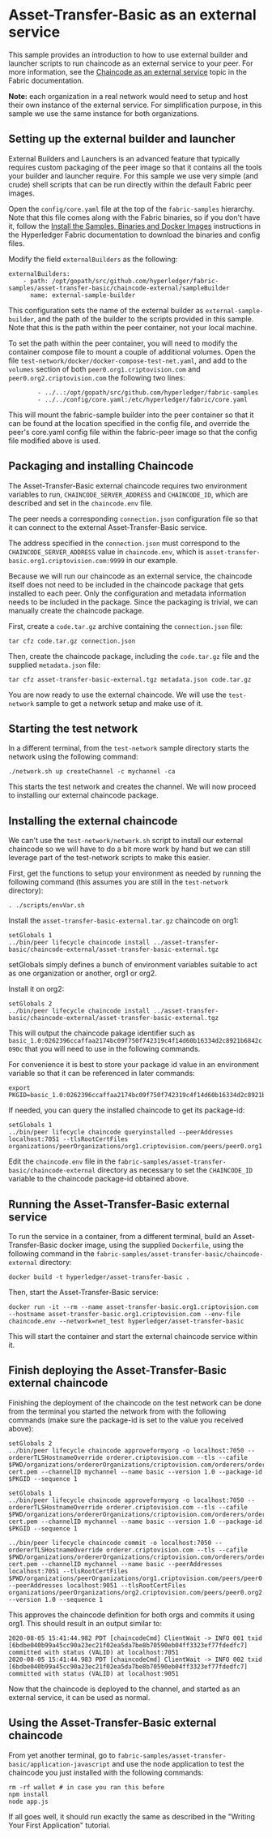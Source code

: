 # Asset-Transfer-Basic as an external service

This sample provides an introduction to how to use external builder and launcher scripts to run chaincode as an external service to your peer. For more information, see the [Chaincode as an external service](https://hyperledger-fabric.readthedocs.io/en/latest/cc_launcher.html) topic in the Fabric documentation.

**Note:** each organization in a real network would need to setup and host their own instance of the external service. For simplification purpose, in this sample we use the same instance for both organizations.

## Setting up the external builder and launcher

External Builders and Launchers is an advanced feature that typically requires custom packaging of the peer image so that it contains all the tools your builder and launcher require. For this sample we use very simple (and crude) shell scripts that can be run directly within the default Fabric peer images.

Open the `config/core.yaml` file at the top of the `fabric-samples` hierarchy. Note that this file comes along with the Fabric binaries, so if you don't have it, follow the [Install the Samples, Binaries and Docker Images](https://hyperledger-fabric.readthedocs.io/en/latest/install.html) instructions in the Hyperledger Fabric documentation to download the binaries and config files.

Modify the field `externalBuilders` as the following:
```
externalBuilders:
    - path: /opt/gopath/src/github.com/hyperledger/fabric-samples/asset-transfer-basic/chaincode-external/sampleBuilder
      name: external-sample-builder
```
This configuration sets the name of the external builder as `external-sample-builder`, and the path of the builder to the scripts provided in this sample. Note that this is the path within the peer container, not your local machine.

To set the path within the peer container, you will need to modify the container compose file to mount a couple of additional volumes.
Open the file `test-network/docker/docker-compose-test-net.yaml`, and add to the `volumes` section of both `peer0.org1.criptovision.com` and `peer0.org2.criptovision.com` the following two lines:

```
        - ../..:/opt/gopath/src/github.com/hyperledger/fabric-samples
        - ../../config/core.yaml:/etc/hyperledger/fabric/core.yaml
```

This will mount the fabric-sample builder into the peer container so that it can be found at the location specified in the config file,
and override the peer's core.yaml config file within the fabric-peer image so that the config file modified above is used.

## Packaging and installing Chaincode

The Asset-Transfer-Basic external chaincode requires two environment variables to run, `CHAINCODE_SERVER_ADDRESS` and `CHAINCODE_ID`, which are described and set in the `chaincode.env` file.

The peer needs a corresponding `connection.json` configuration file so that it can connect to the external Asset-Transfer-Basic service.

The address specified in the `connection.json` must correspond to the `CHAINCODE_SERVER_ADDRESS` value in `chaincode.env`, which is `asset-transfer-basic.org1.criptovision.com:9999` in our example.

Because we will run our chaincode as an external service, the chaincode itself does not need to be included in the chaincode
package that gets installed to each peer. Only the configuration and metadata information needs to be included
in the package. Since the packaging is trivial, we can manually create the chaincode package.

First, create a `code.tar.gz` archive containing the `connection.json` file:

```
tar cfz code.tar.gz connection.json
```

Then, create the chaincode package, including the `code.tar.gz` file and the supplied `metadata.json` file:

```
tar cfz asset-transfer-basic-external.tgz metadata.json code.tar.gz
```

You are now ready to use the external chaincode. We will use the `test-network` sample to get a network setup and make use of it.

## Starting the test network

In a different terminal, from the `test-network` sample directory starts the network using the following command:

```
./network.sh up createChannel -c mychannel -ca
```

This starts the test network and creates the channel. We will now proceed to installing our external chaincode package.

## Installing the external chaincode

We can't use the `test-network/network.sh` script to install our external chaincode so we will have to do a bit more work by hand but we can still leverage part of the test-network scripts to make this easier.

First, get the functions to setup your environment as needed by running the following command (this assumes you are still in the `test-network` directory):

```
. ./scripts/envVar.sh
```

Install the `asset-transfer-basic-external.tar.gz` chaincode on org1:

```
setGlobals 1
../bin/peer lifecycle chaincode install ../asset-transfer-basic/chaincode-external/asset-transfer-basic-external.tgz
```

setGlobals simply defines a bunch of environment variables suitable to act as one organization or another, org1 or org2.

Install it on org2:

```
setGlobals 2
../bin/peer lifecycle chaincode install ../asset-transfer-basic/chaincode-external/asset-transfer-basic-external.tgz
```

This will output the chaincode pakage identifier such as `basic_1.0:0262396ccaffaa2174bc09f750f742319c4f14d60b16334d2c8921b6842c090c` that you will need to use in the following commands.

For convenience it is best to store your package id value in an environment variable so that it can be referenced in later commands:

```
export PKGID=basic_1.0:0262396ccaffaa2174bc09f750f742319c4f14d60b16334d2c8921b6842c090
```

If needed, you can query the installed chaincode to get its package-id:

```
setGlobals 1
../bin/peer lifecycle chaincode queryinstalled --peerAddresses localhost:7051 --tlsRootCertFiles organizations/peerOrganizations/org1.criptovision.com/peers/peer0.org1.criptovision.com/tls/ca.crt
```

Edit the `chaincode.env` file in the `fabric-samples/asset-transfer-basic/chaincode-external` directory as necessary to set the `CHAINCODE_ID` variable to the chaincode package-id obtained above.


## Running the Asset-Transfer-Basic external service

To run the service in a container, from a different terminal, build an Asset-Transfer-Basic docker image, using the supplied `Dockerfile`, using the following command in the `fabric-samples/asset-transfer-basic/chaincode-external` directory:

```
docker build -t hyperledger/asset-transfer-basic .
```

Then, start the Asset-Transfer-Basic service:

```
docker run -it --rm --name asset-transfer-basic.org1.criptovision.com --hostname asset-transfer-basic.org1.criptovision.com --env-file chaincode.env --network=net_test hyperledger/asset-transfer-basic
```

This will start the container and start the external chaincode service within it.

## Finish deploying the Asset-Transfer-Basic external chaincode

Finishing the deployment of the chaincode on the test network can be done from the terminal you started the network from with the following commands (make sure the package-id is set to the value you received above):

```
setGlobals 2
../bin/peer lifecycle chaincode approveformyorg -o localhost:7050 --ordererTLSHostnameOverride orderer.criptovision.com --tls --cafile $PWD/organizations/ordererOrganizations/criptovision.com/orderers/orderer.criptovision.com/msp/tlscacerts/tlsca.criptovision.com-cert.pem --channelID mychannel --name basic --version 1.0 --package-id $PKGID --sequence 1

setGlobals 1
../bin/peer lifecycle chaincode approveformyorg -o localhost:7050 --ordererTLSHostnameOverride orderer.criptovision.com --tls --cafile $PWD/organizations/ordererOrganizations/criptovision.com/orderers/orderer.criptovision.com/msp/tlscacerts/tlsca.criptovision.com-cert.pem --channelID mychannel --name basic --version 1.0 --package-id $PKGID --sequence 1

../bin/peer lifecycle chaincode commit -o localhost:7050 --ordererTLSHostnameOverride orderer.criptovision.com --tls --cafile $PWD/organizations/ordererOrganizations/criptovision.com/orderers/orderer.criptovision.com/msp/tlscacerts/tlsca.criptovision.com-cert.pem --channelID mychannel --name basic --peerAddresses localhost:7051 --tlsRootCertFiles $PWD/organizations/peerOrganizations/org1.criptovision.com/peers/peer0.org1.criptovision.com/tls/ca.crt --peerAddresses localhost:9051 --tlsRootCertFiles organizations/peerOrganizations/org2.criptovision.com/peers/peer0.org2.criptovision.com/tls/ca.crt --version 1.0 --sequence 1
```

This approves the chaincode definition for both orgs and commits it using org1. This should result in an output similar to:

```
2020-08-05 15:41:44.982 PDT [chaincodeCmd] ClientWait -> INFO 001 txid [6bdbe040b99a45cc90a23ec21f02ea5da7be8b70590eb04ff3323ef77fdedfc7] committed with status (VALID) at localhost:7051
2020-08-05 15:41:44.983 PDT [chaincodeCmd] ClientWait -> INFO 002 txid [6bdbe040b99a45cc90a23ec21f02ea5da7be8b70590eb04ff3323ef77fdedfc7] committed with status (VALID) at localhost:9051
```

Now that the chaincode is deployed to the channel, and started as an external service, it can be used as normal.

## Using the Asset-Transfer-Basic external chaincode

From yet another terminal, go to `fabric-samples/asset-transfer-basic/application-javascript` and use the node application to test the chaincode you just installed with the following commands:

```
rm -rf wallet # in case you ran this before
npm install
node app.js
```

If all goes well, it should run exactly the same as described in the "Writing Your First Application" tutorial.
